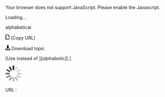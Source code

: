 Your browser does not support JavaScript. Please enable the Javascript.

Loading...

alphabetical

![Copy URL](alphabetical_files/Copy.png) [Copy URL]

![Download](alphabetical_files/Download.png)
Download topic

[Use instead of ]*[alphabetic]*[.]

![In progress](alphabetical_files/activity-large.gif)

URL :


